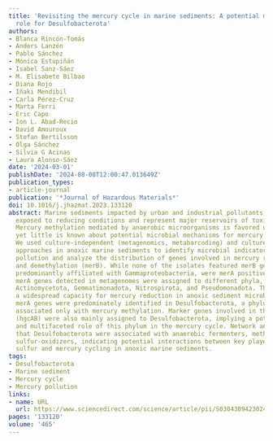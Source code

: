 ```yaml
---
title: 'Revisiting the mercury cycle in marine sediments: A potential multifaceted
  role for Desulfobacterota'
authors:
- Blanca Rincón-Tomás
- Anders Lanzén
- Pablo Sánchez
- Mónica Estupiñán
- Isabel Sanz-Sáez
- M. Elisabete Bilbao
- Diana Rojo
- Iñaki Mendibil
- Carla Pérez-Cruz
- Marta Ferri
- Eric Capo
- Ion L. Abad-Recio
- David Amouroux
- Stefan Bertilsson
- Olga Sánchez
- Silvia G Acinas
- Laura Alonso-Sáez
date: '2024-03-01'
publishDate: '2024-08-08T12:00:47.013649Z'
publication_types:
- article-journal
publication: '*Journal of Hazardous Materials*'
doi: 10.1016/j.jhazmat.2023.133120
abstract: Marine sediments impacted by urban and industrial pollutants are typically
  exposed to reducing conditions and represent major reservoirs of toxic mercury species.
  Mercury methylation mediated by anaerobic microorganisms is favored under such conditions,
  yet little is known about potential microbial mechanisms for mercury detoxification.
  We used culture-independent (metagenomics, metabarcoding) and culture-dependent
  approaches in anoxic marine sediments to identify microbial indicators of mercury
  pollution and analyze the distribution of genes involved in mercury reduction (merA)
  and demethylation (merB). While none of the isolates featured merB genes, 52 isolates,
  predominantly affiliated with Gammaproteobacteria, were merA positive. In contrast,
  merA genes detected in metagenomes were assigned to different phyla, including Desulfobacterota,
  Actinomycetota, Gemmatimonadota, Nitrospirota, and Pseudomonadota. This indicates
  a widespread capacity for mercury reduction in anoxic sediment microbiomes. Notably,
  merA genes were predominately identified in Desulfobacterota, a phylum previously
  associated only with mercury methylation. Marker genes involved in the latter process
  (hgcAB) were also mainly assigned to Desulfobacterota, implying a potential central
  and multifaceted role of this phylum in the mercury cycle. Network analysis revealed
  that Desulfobacterota were associated with anaerobic fermenters, methanogens and
  sulfur-oxidizers, indicating potential interactions between key players of the carbon,
  sulfur and mercury cycling in anoxic marine sediments.
tags:
- Desulfobacterota
- Marine sediment
- Mercury cycle
- Mercury pollution
links:
- name: URL
  url: https://www.sciencedirect.com/science/article/pii/S0304389423024044
pages: '133120'
volume: '465'
---
```

